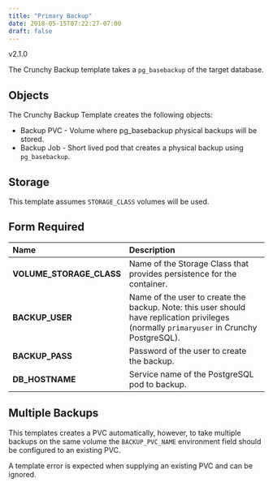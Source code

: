 ```yaml
---
title: "Primary Backup"
date: 2018-05-15T07:22:27-07:00
draft: false
---
```


v2.1.0

The Crunchy Backup template takes a `pg_basebackup` of the target database.

## Objects

The Crunchy Backup Template creates the following objects:

* Backup PVC - Volume where pg_basebackup physical backups will be stored.
* Backup Job - Short lived pod that creates a physical backup using `pg_basebackup`.

## Storage

This template assumes `STORAGE_CLASS` volumes will be used.

## Form Required

**Name**|**Description**
:-----|:-----
**VOLUME_STORAGE_CLASS**|Name of the Storage Class that provides persistence for the container.
**BACKUP_USER**|Name of the user to create the backup.  Note: this user should have replication privileges (normally `primaryuser` in Crunchy PostgreSQL).
**BACKUP_PASS**|Password of the user to create the backup.
**DB_HOSTNAME**|Service name of the PostgreSQL pod to backup.

## Multiple Backups

This templates creates a PVC automatically, however, to take multiple backups on the same volume the `BACKUP_PVC_NAME` environment field should be configured to an existing PVC.

A template error is expected when supplying an existing PVC and can be ignored.
